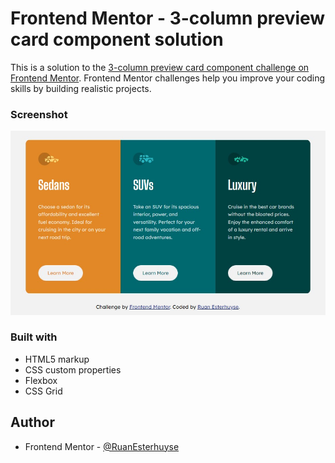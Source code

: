 # Frontend Mentor - 3-column preview card component solution

This is a solution to the [3-column preview card component challenge on Frontend Mentor](https://www.frontendmentor.io/challenges/3column-preview-card-component-pH92eAR2-). Frontend Mentor challenges help you improve your coding skills by building realistic projects.

### Screenshot

![](images/screenshot-1.jpg)

### Built with

- HTML5 markup
- CSS custom properties
- Flexbox
- CSS Grid

## Author

- Frontend Mentor - [@RuanEsterhuyse](https://www.frontendmentor.io/profile/RuanEsterhuyse)

